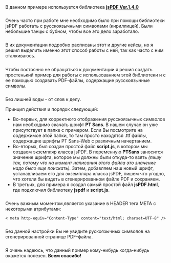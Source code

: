 <div>
    В данном примере используется библиотека 
    <a target="_blank" href="https://github.com/parallax/jsPDF"><b>jsPDF Ver.1.4.0</b></a>
</div>

<div style="margin-top: 5%;">
    Очень часто при работе мне необходимо было при помощи библиотеки 
    jsPDF работать с русскоязычными символами (кириллицей). 
    Были небольшие танцы с бубном, чтобы все это дело заработало. 
</div>

<div style="margin-top: 5%;">
    В их документации подробно расписаны этот и другие кейсы, но я решил
    выделить именно этот способ работы с ней, так как часто с ним сталкиваюсь.
</div>

<div style="margin-top: 5%;">
    Чтобы постоянно не обращаться к документации я решил создать простенький 
    пример для работы с использованием этой библиотеки и с ее помощью создавать PDF-файлы,
    содержащие русскоязычные символы.
</div>

<div style="margin-top: 5%;">
    <p>Без лишней воды - от слов к делу.</p> 
    <p>Принцип действия и порядок следующий:</p>
    <ul>
        <li>
            Во-первых, для корректного отображения русскоязычных символов 
            нам необходимо скачать шрифт <b>PT Sans</b>. 
            В нашем случае он уже присутствует в папке с примером.
            Если Вы посмотрите на содержимое этой папки, то там просто находятся .ttf
            файлы, содержащие шрифты PT Sans-Web с различным начертанием.
        </li>
        <li>
            Во-вторых, был создан простой файл <b>script.js</b>, в котором мы
            создаем экземпляр класса jsPDF. В переменную <b>PTSans</b> заносится
            значение шрифта, которое мы должны были откуда-то взять <i>(пишу так,
            потому что на момент написания этого файла это значение надо было еще поискать).</i>
            Затем, добавляем наш новый шрифт, устанавливаем его для экземпляра класса jsPDF,
            пишем что угодно, что хотели бы видеть в сгенерированном файле PDF и сохраняем.
        </li>
        <li>
            В третьих, для примера я создал самый простой файл <b>jsPDF.html</b>,
            где подключил библиотеку <b>jspdf</b> и <b>script.js</b>.
        </li>
    </ul>
</div>

<div style="margin-top: 5%;">
    Очень важным моментом,является указание в HEADER тега META с некоторыми атрибутами: 
    <p><code>< meta http-equiv="Content-Type" content="text/html; charset=UTF-8" /></code></p>
</div>

<div style="margin-top: 5%;">
    Без данной настройки Вы не увидите рускоязычных символов на сгенерированной 
    странице PDF-файла.
</div>

<div style="margin-top: 5%;">
    Я очень надеюсь, что данный пример кому-нибудь когда-нибудь окажется полезен. 
    <b>Всем спасибо!</b>
</div>
